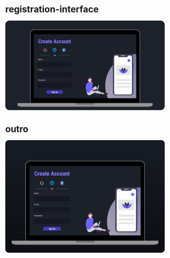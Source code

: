 # registration-interface
>>

<img alt="Happy" src="./github/banner1.png"/>
<h1>outro</h1>
<img alt="Happy" src="./github/banner2.png"/>
